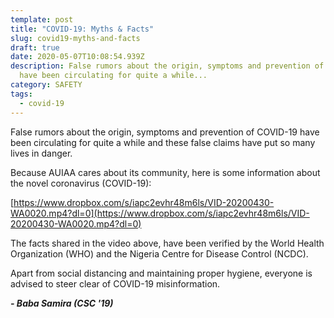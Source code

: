 ```yaml
---
template: post
title: "COVID-19: Myths & Facts"
slug: covid19-myths-and-facts
draft: true
date: 2020-05-07T10:08:54.939Z
description: False rumors about the origin, symptoms and prevention of COVID-19
  have been circulating for quite a while...
category: SAFETY
tags:
  - covid-19
---
```

False rumors about the origin, symptoms and prevention of COVID-19 have been circulating for quite a while and these false claims have put so many lives in danger.  

Because AUIAA cares about its community, here is some information about the novel coronavirus (COVID-19):  

<!--StartFragment-->

[https://www.dropbox.com/s/​iapc2evhr48m6ls/VID-20200430-​WA0020.mp4?dl=0](https://www.dropbox.com/s/iapc2evhr48m6ls/VID-20200430-WA0020.mp4?dl=0)

<!--EndFragment-->

The facts shared in the video above, have been verified by the World Health Organization (WHO) and the Nigeria Centre for Disease Control (NCDC).  

Apart from social distancing and maintaining proper hygiene, everyone is advised to steer clear of COVID-19 misinformation.

***\- Baba Samira (CSC '19)***